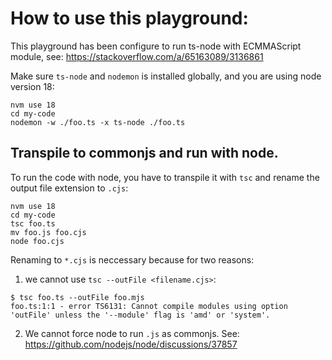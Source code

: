 # How to use this playground:

This playground has been configure to run ts-node with ECMMAScript module, see: https://stackoverflow.com/a/65163089/3136861

Make sure `ts-node` and `nodemon` is installed globally, and you are using node version 18:

```
nvm use 18
cd my-code
nodemon -w ./foo.ts -x ts-node ./foo.ts
```



## Transpile to commonjs and run with node.  

To run the code with node, you have to transpile it with `tsc` and rename the output file extension to `.cjs`:

```
nvm use 18
cd my-code
tsc foo.ts
mv foo.js foo.cjs
node foo.cjs
```

Renaming to `*.cjs` is neccessary because for two reasons: 

1. we cannot use `tsc --outFile <filename.cjs>`: 

```
$ tsc foo.ts --outFile foo.mjs
foo.ts:1:1 - error TS6131: Cannot compile modules using option 'outFile' unless the '--module' flag is 'amd' or 'system'.
```

2. We cannot force node to run `.js` as commonjs. See: https://github.com/nodejs/node/discussions/37857